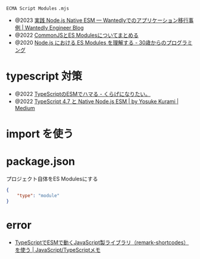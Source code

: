 `ECMA Script Modules`
`.mjs`

- @2023 [実践 Node.js Native ESM — Wantedlyでのアプリケーション移行事例 | Wantedly Engineer Blog](https://www.wantedly.com/companies/wantedly/post_articles/410531)
- @2022 [CommonJSとES Modulesについてまとめる](https://zenn.dev/yodaka/articles/596f441acf1cf3)
- @2020 [Node.js における ES Modules を理解する - 30歳からのプログラミング](https://numb86-tech.hatenablog.com/entry/2020/08/07/091142)

# typescript 対策
- @2022 [TypeScriptのESMでハマる - くらげになりたい。](https://www.memory-lovers.blog/entry/2022/05/31/110000)
- @2022 [TypeScript 4.7 と Native Node.js ESM | by Yosuke Kurami | Medium](https://quramy.medium.com/typescript-4-7-%E3%81%A8-native-node-js-esm-189753a19ba8)

# import を使う

# package.json
プロジェクト自体をES Modulesにする

```json
{
	"type": "module"
}
```

# error
- [TypeScriptでESMで動くJavaScript製ライブラリ（remark-shortcodes）を使う | JavaScript/TypeScriptメモ](https://js.excelspeedup.com/tsnode-esm-remark-shortcodes-types)
